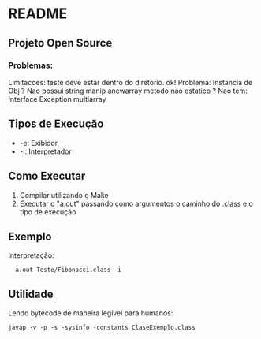 # README
## Projeto Open Source
 ### Problemas:
  Limitacoes: teste deve estar dentro do diretorio. ok!
  Problema: 
    Instancia de Obj ?
    Nao possui string manip
    anewarray
    metodo nao estatico ?
  Nao tem:
    Interface
    Exception
    multiarray

## Tipos de Execução
  - -e: Exibidor
  - -i: Interpretador

## Como Executar
  1. Compilar utilizando o Make
  2. Executar o "a.out" passando como argumentos o caminho do .class e o tipo de execução

## Exemplo
  Interpretação:

```
  a.out Teste/Fibonacci.class -i
```

## Utilidade
Lendo bytecode de maneira legível para humanos:
```
javap -v -p -s -sysinfo -constants ClaseExemplo.class
```
